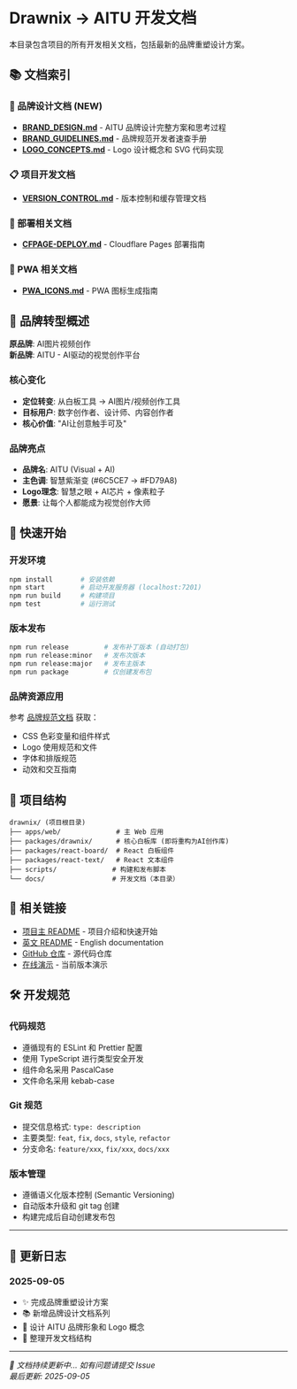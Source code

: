 # Drawnix → AITU 开发文档

本目录包含项目的所有开发相关文档，包括最新的品牌重塑设计方案。

## 📚 文档索引

### 🎨 品牌设计文档 (NEW)
- **[BRAND_DESIGN.md](./BRAND_DESIGN.md)** - AITU 品牌设计完整方案和思考过程
- **[BRAND_GUIDELINES.md](./BRAND_GUIDELINES.md)** - 品牌规范开发者速查手册
- **[LOGO_CONCEPTS.md](./LOGO_CONCEPTS.md)** - Logo 设计概念和 SVG 代码实现

### 📋 项目开发文档
- **[VERSION_CONTROL.md](./VERSION_CONTROL.md)** - 版本控制和缓存管理文档

### 🚀 部署相关文档  
- **[CFPAGE-DEPLOY.md](./CFPAGE-DEPLOY.md)** - Cloudflare Pages 部署指南

### 📱 PWA 相关文档
- **[PWA_ICONS.md](./PWA_ICONS.md)** - PWA 图标生成指南

## 🎯 品牌转型概述

**原品牌**: AI图片视频创作  
**新品牌**: AITU - AI驱动的视觉创作平台

### 核心变化
- **定位转变**: 从白板工具 → AI图片/视频创作工具
- **目标用户**: 数字创作者、设计师、内容创作者
- **核心价值**: "AI让创意触手可及"

### 品牌亮点
- **品牌名**: AITU (Visual + AI)
- **主色调**: 智慧紫渐变 (#6C5CE7 → #FD79A8)  
- **Logo理念**: 智慧之眼 + AI芯片 + 像素粒子
- **愿景**: 让每个人都能成为视觉创作大师

## 🚀 快速开始

### 开发环境
```bash
npm install       # 安装依赖
npm start         # 启动开发服务器 (localhost:7201)
npm run build     # 构建项目
npm test          # 运行测试
```

### 版本发布
```bash
npm run release         # 发布补丁版本 (自动打包)
npm run release:minor   # 发布次版本  
npm run release:major   # 发布主版本
npm run package         # 仅创建发布包
```

### 品牌资源应用
参考 [品牌规范文档](./BRAND_GUIDELINES.md) 获取：
- CSS 色彩变量和组件样式
- Logo 使用规范和文件
- 字体和排版规范
- 动效和交互指南

## 📁 项目结构
```
drawnix/ (项目根目录)
├── apps/web/              # 主 Web 应用
├── packages/drawnix/      # 核心白板库 (即将重构为AI创作库)
├── packages/react-board/  # React 白板组件
├── packages/react-text/   # React 文本组件
├── scripts/              # 构建和发布脚本
└── docs/                 # 开发文档（本目录）
```

## 🔗 相关链接

- [项目主 README](../README.md) - 项目介绍和快速开始
- [英文 README](../README_en.md) - English documentation
- [GitHub 仓库](https://github.com/plait-board/drawnix) - 源代码仓库
- [在线演示](https://drawnix.com) - 当前版本演示

## 🛠️ 开发规范

### 代码规范
- 遵循现有的 ESLint 和 Prettier 配置
- 使用 TypeScript 进行类型安全开发
- 组件命名采用 PascalCase
- 文件命名采用 kebab-case

### Git 规范
- 提交信息格式: `type: description`
- 主要类型: `feat`, `fix`, `docs`, `style`, `refactor`
- 分支命名: `feature/xxx`, `fix/xxx`, `docs/xxx`

### 版本管理
- 遵循语义化版本控制 (Semantic Versioning)
- 自动版本升级和 git tag 创建
- 构建完成后自动创建发布包

---

## 📝 更新日志

### 2025-09-05
- ✨ 完成品牌重塑设计方案
- 📚 新增品牌设计文档系列
- 🎨 设计 AITU 品牌形象和 Logo 概念
- 🔧 整理开发文档结构

---

*📖 文档持续更新中... 如有问题请提交 Issue*  
*最后更新: 2025-09-05*